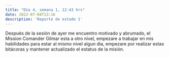```yaml
---
title: "Día 4, semana 1, 12:43 hrs"
date: 2022-07-04T13:16
description: 'Reporte de estado 1'
---
```


Después de la sesión de ayer me encuentro motivado y abrumado, el Mission Comander Gilmar esta a otro nivel, empezare a trabajar en mis habilidades para estar al mismo nivel algun dia, empezare por realizar estas bitácoras y mantener actualizado el estatus de la misión.
